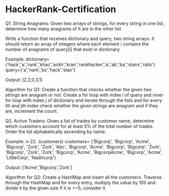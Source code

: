 # HackerRank-Certification

Q1. String Anagrams: 
Given two arrays of strings, for every string in one list,
determine how many anagrams of it are in the other list.

Write a function that receives dictionary and query, two string arrays.
It should return an array of integers where each element i contains 
the number of anagrams of query[i] that exist in dictionary.

Example: 
dictionary= {'hack','a','rank','khac','ackh','kran','rankhacker','a','ab','ba','stairs','raits'}
query={'a','nark','bs','hack','stair'}

Output: [2,2,0,3,1]

Algorithm for Q1:
Create a function that checks whether the given two strings are anagram or not.
Create a for loop with index i of query and inner for loop with index j of dictionary and
iterate through the lists and for every ith and jth index check whether the given strings are anagram
and if they are, increment the count. 

Q2. Active Traders: 
Given a list of trades by customer name, determine which customers account for at least
5% of the total number of trades. Order the list alphabetically ascending by name.

Example: n-22. (customers)
customers= {'Bigcorp', 'Bigcorp', 'Acme', 'Bigcorp', 'Zork', 'Zork', 'Abc', 'Bigcorp', 'Acme', 'Bigcorp', 'Bigcorp',
            'Zork', 'Bigcorp', 'Zork', 'Zork', 'Bigcorp', 'Acme', 'BigcorpAcme', 
            'Bigcorp', 'Acme', 'LittleCorp', 'Nadircorp'}

Output: ['Acme','Bigcorp','Zork']

Algorithm for Q2:
Create a HashMap and insert all the customers.
Traverse through the HashMap and for every entry,
multiply the value by 100 and divide it by the given size
If it is >=5, consider it.
